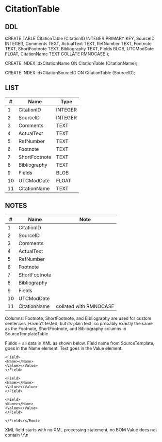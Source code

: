 # CitationTable


## DDL

CREATE TABLE CitationTable (CitationID INTEGER PRIMARY KEY, SourceID INTEGER, Comments TEXT, ActualText TEXT, RefNumber TEXT, Footnote TEXT, ShortFootnote TEXT, Bibliography TEXT, Fields BLOB, UTCModDate FLOAT, CitationName TEXT COLLATE RMNOCASE );

CREATE INDEX idxCitationName ON CitationTable (CitationName);

CREATE INDEX idxCitationSourceID ON CitationTable (SourceID);


## LIST

|#  | Name          | Type      |
|---|---------------|-----------|
1	| CitationID	| INTEGER
2	| SourceID		| INTEGER
3	| Comments		| TEXT
4	| ActualText	| TEXT
5	| RefNumber		| TEXT
6	| Footnote		| TEXT
7	| ShortFootnote	| TEXT
8	| Bibliography	| TEXT
9	| Fields		| BLOB
10	| UTCModDate	| FLOAT
11	| CitationName	| TEXT



## NOTES

|#  | Name          | Note      |
|---|---------------|-----------|
1	| CitationID	| 
2	| SourceID		| 
3	| Comments		| 
4	| ActualText	| 
5	| RefNumber		| 
6	| Footnote		| 
7	| ShortFootnote	| 
8	| Bibliography	| 
9	| Fields		| 
10	| UTCModDate	| 
11	| CitationName	| collated with RMNOCASE



Columns: Footnote, ShortFootnote, and Bibliography are used for custom sentences.
Haven't tested, but its plain text, so probably exactly the same as the Footnote, ShortFootnote, and Bibliography columns in SourceTemplateTable


Fields = all data in XML as shown below. 
Field name from SourceTemplate, goes in the Name element.
Text goes in the Value element. 

<Root><Fields>

    <Field>
    <Name></Name>
    <Value></Value>
    </Field>
    
    <Field>
    <Name></Name>
    <Value></Value>
    </Field>
    
    <Field>
    <Name></Name>
    <Value></Value>
    </Field>
    
    </Fields></Root>

XML field starts with <Root>
no XML processing statement, no BOM
Value does not contain \r\n

